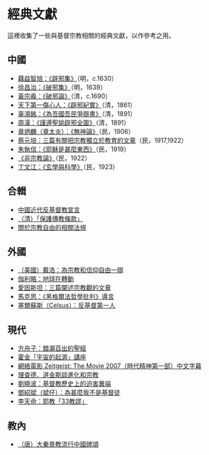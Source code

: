# 經典文獻

這裡收集了一些與基督宗教相關的經典文獻，以作參考之用。

## 中國

- [藕益智旭：《辟邪集》](ou.md)（明，c.1630）
- [徐昌治：《破邪集》](xu.md)（明，1639）
- [黃宗羲：《破邪論》](huang.md)（清，c.1690）
- [天下第一傷心人：《辟邪紀實》](bixie.md)（清，1861）
- [辜鴻銘：《為吾國吾民爭辯書》](gu.md)（清，1891）
- [周漢：《謹遵聖諭辟邪全圖》](zhou.md)（清，1891）
- [章炳麟（章太炎）：《無神論》](zhang.md)（民，1906）
- [蔡元培：三篇有關把宗教獨立於教育的文章](cai.md)（民，1917,1922）
- [朱執信：《耶穌是甚麼東西》](zhu.md)（民，1919）
- [《非宗教論》](no_religion.md)（民，1922）
- [丁文江：《玄學與科學》](ding.md)（民，1923）

## 合輯

- [中國近代反基督教宣言](declaration.md)
- [（清）「保護傳教條款」](treaty.md)
- [關於宗教自由的相關法規](law.md)

## 外國

- [（美國）戴洛：為宗教和信仰自由一辯](darrow.md)
- [伽利略：地球在轉動](galileo.md)
- [愛因斯坦：三篇闡述宗教觀的文章](einstein.md)
- [馬克思：《黑格爾法哲學批判》導言](marx.md)
- [塞爾蘇斯（Celsus）：反基督第一人](celsus.md)

## 現代

- [方舟子：錯漏百出的聖經](fang.md)
- [霍金「宇宙的起源」講座](hawking.md)
- [網絡電影 Zeitgeist: The Movie 2007（時代精神第一部）中文字幕](zeitgeist.md)
- [理查德．道金斯談進化和宗教](dawkins.md)
- [劉曉波：基督教歷史上的迫害異端](liu.md)
- [鄧紹斌（斌仔）：為甚麼我不是基督徒](deng.md)
- [李天命：耶教「33教謬」](li.md)


## 教內

- [（唐）大秦景教流行中國碑頌](assyrian.md)
